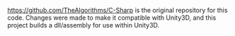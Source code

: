 https://github.com/TheAlgorithms/C-Sharp is the original repository for this code.  Changes were made to make it compatible with Unity3D, and this project builds a dll/assembly for use within Unity3D.
